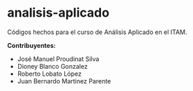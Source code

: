 # analisis-aplicado
Códigos hechos para el curso de Análisis Aplicado en el ITAM.

**Contribuyentes:**

- José Manuel Proudinat Silva
- Dioney Blanco Gonzalez
- Roberto Lobato López
- Juan Bernardo Martinez Parente
